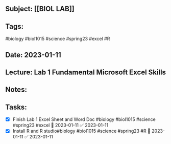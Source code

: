 ## Subject: [[BIOL LAB]]
## Tags:
#biology #biol1015 #science #spring23 #excel #R
## Date: 2023-01-11
## Lecture: Lab 1 Fundamental Microsoft Excel Skills

## Notes:

## Tasks:
- [x] Finish Lab 1 Excel Sheet and Word Doc #biology #biol1015 #science #spring23 #excel 📅 2023-01-11 ✅ 2023-01-11
- [x] Install R and R studio#biology #biol1015 #science #spring23 #R 📅 2023-01-11 ✅ 2023-01-11